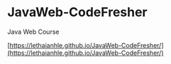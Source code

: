 # JavaWeb-CodeFresher
Java Web Course

[https://lethaianhle.github.io/JavaWeb-CodeFresher/](https://lethaianhle.github.io/JavaWeb-CodeFresher/)
